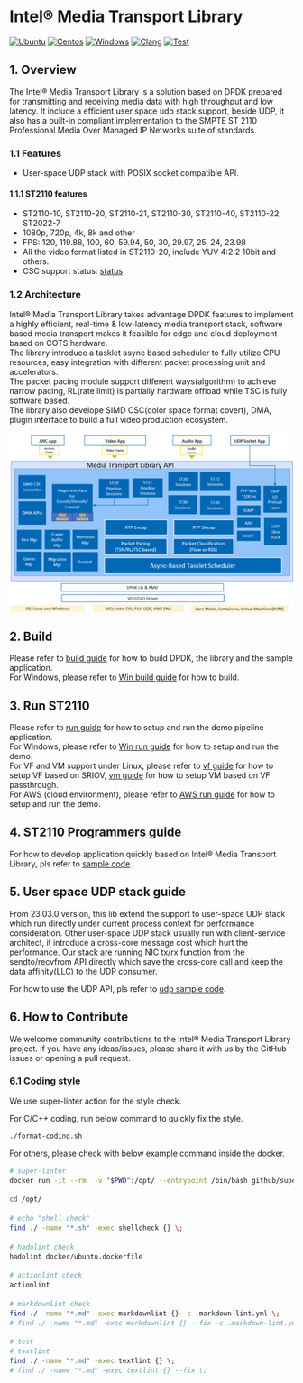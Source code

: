 # Intel® Media Transport Library

[![Ubuntu](https://github.com/OpenVisualCloud/Media-Transport-Library/actions/workflows/ubuntu_build.yml/badge.svg)](https://github.com/OpenVisualCloud/Media-Transport-Library/actions/workflows/ubuntu_build.yml)
[![Centos](https://github.com/OpenVisualCloud/Media-Transport-Library/actions/workflows/centos_build.yaml/badge.svg)](https://github.com/OpenVisualCloud/Media-Transport-Library/actions/workflows/centos_build.yaml)
[![Windows](https://github.com/OpenVisualCloud/Media-Transport-Library/actions/workflows/windows.yml/badge.svg)](https://github.com/OpenVisualCloud/Media-Transport-Library/actions/workflows/windows.yml)
[![Clang](https://github.com/OpenVisualCloud/Media-Transport-Library/actions/workflows/clang_build.yml/badge.svg)](https://github.com/OpenVisualCloud/Media-Transport-Library/actions/workflows/clang_build.yml)
[![Test](https://github.com/OpenVisualCloud/Media-Transport-Library/actions/workflows/ubuntu_build_with_gtest.yml/badge.svg)](https://github.com/OpenVisualCloud/Media-Transport-Library/actions/workflows/ubuntu_build_with_gtest.yml)

## 1. Overview

The Intel® Media Transport Library is a solution based on DPDK prepared for transmitting and receiving media data with high throughput and low latency. It include a efficient user space udp stack support, beside UDP, it also has a built-in compliant implementation to the SMPTE ST 2110 Professional Media Over Managed IP Networks suite of standards.

### 1.1 Features

* User-space UDP stack with POSIX socket compatible API.

#### 1.1.1 ST2110 features

* ST2110-10, ST2110-20, ST2110-21, ST2110-30, ST2110-40, ST2110-22, ST2022-7
* 1080p, 720p, 4k, 8k and other
* FPS: 120, 119.88, 100, 60, 59.94, 50, 30, 29.97, 25, 24, 23.98
* All the video format listed in ST2110-20, include YUV 4:2:2 10bit and others.
* CSC support status: [status](doc/convert.md)

### 1.2 Architecture

Intel® Media Transport Library takes advantage DPDK features to implement a highly efficient, real-time & low-latency media transport stack, software based media transport makes it feasible for edge and cloud deployment based on COTS hardware.<br>
The library introduce a tasklet async based scheduler to fully utilize CPU resources, easy integration with different packet processing unit and accelerators.<br>
The packet pacing module support different ways(algorithm) to achieve narrow pacing, RL(rate limit) is partially hardware offload while TSC is fully software based.<br>
The library also develope SIMD CSC(color space format covert), DMA, plugin interface to build a full video production ecosystem.
<div align="center">
<img src="doc/png/arch.png" align="center" alt="overall architecture">
</div>

## 2. Build

Please refer to [build guide](doc/build.md) for how to build DPDK, the library and the sample application.<br>
For Windows, please refer to [Win build guide](doc/build_WIN.md) for how to build.

## 3. Run ST2110

Please refer to [run guide](doc/run.md) for how to setup and run the demo pipeline application.<br>
For Windows, please refer to [Win run guide](doc/run_WIN.md) for how to setup and run the demo.<br>
For VF and VM support under Linux, please refer to [vf guide](doc/vf.md) for how to setup VF based on SRIOV, [vm guide](doc/vm.md) for how to setup VM based on VF passthrough.<br>
For AWS (cloud environment), please refer to [AWS run guide](doc/aws.md) for how to setup and run the demo.

## 4. ST2110 Programmers guide

For how to develop application quickly based on Intel® Media Transport Library, pls refer to [sample code](app/sample).

## 5. User space UDP stack guide

From 23.03.0 version, this lib extend the support to user-space UDP stack which run directly under current process context for performance consideration. Other user-space UDP stack usually run with client-service architect, it introduce a cross-core message cost which hurt the performance.
Our stack are running NIC tx/rx function from the sendto/recvfrom API directly which save the cross-core call and keep the data affinity(LLC) to the UDP consumer.

For how to use the UDP API, pls refer to [udp sample code](app/udp).

## 6. How to Contribute

We welcome community contributions to the Intel® Media Transport Library project. If you have any ideas/issues, please share it with us by the GitHub issues or opening a pull request.

### 6.1 Coding style

We use super-linter action for the style check.

For C/C++ coding, run below command to quickly fix the style.
```bash
./format-coding.sh
```

For others, please check with below example command inside the docker.
```bash
# super-linter
docker run -it --rm  -v "$PWD":/opt/ --entrypoint /bin/bash github/super-linter

cd /opt/

# echo "shell check"
find ./ -name "*.sh" -exec shellcheck {} \;

# hadolint check
hadolint docker/ubuntu.dockerfile

# actionlint check
actionlint

# markdownlint check
find ./ -name "*.md" -exec markdownlint {} -c .markdown-lint.yml \;
# find ./ -name "*.md" -exec markdownlint {} --fix -c .markdown-lint.yml \;

# test
# textlint
find ./ -name "*.md" -exec textlint {} \;
# find ./ -name "*.md" -exec textlint {} --fix \;
```
